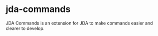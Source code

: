 # jda-commands
JDA Commands is an extension for JDA to make commands easier and clearer to develop.
